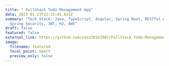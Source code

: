 ```yaml
---
title: " FullStack Todo Management App"
date: 2023-01-23T22:15:01.831Z
summary: "T﻿ech Stack: Java, TypeScript, Angular, Spring Boot, RESTful API,
  Spring Security, JWT, H2, AWS"
draft: false
featured: false
external_link: https://github.com/sdsz20142087/FullStack-Todo-Management-App
image:
  filename: featured
  focal_point: Smart
  preview_only: false
---
```

